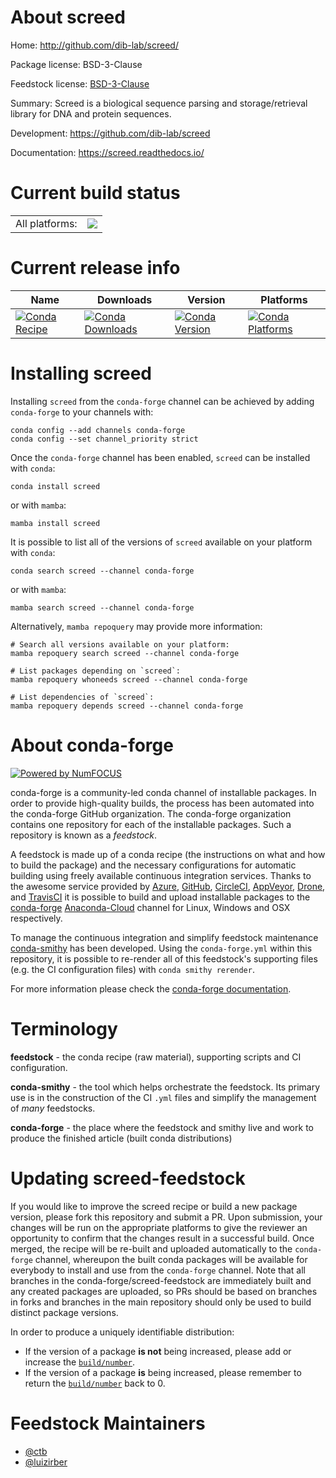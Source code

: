 About screed
============

Home: http://github.com/dib-lab/screed/

Package license: BSD-3-Clause

Feedstock license: [BSD-3-Clause](https://github.com/conda-forge/screed-feedstock/blob/main/LICENSE.txt)

Summary: Screed is a biological sequence parsing and storage/retrieval library for DNA and protein sequences.

Development: https://github.com/dib-lab/screed

Documentation: https://screed.readthedocs.io/

Current build status
====================


<table><tr><td>All platforms:</td>
    <td>
      <a href="https://dev.azure.com/conda-forge/feedstock-builds/_build/latest?definitionId=9879&branchName=main">
        <img src="https://dev.azure.com/conda-forge/feedstock-builds/_apis/build/status/screed-feedstock?branchName=main">
      </a>
    </td>
  </tr>
</table>

Current release info
====================

| Name | Downloads | Version | Platforms |
| --- | --- | --- | --- |
| [![Conda Recipe](https://img.shields.io/badge/recipe-screed-green.svg)](https://anaconda.org/conda-forge/screed) | [![Conda Downloads](https://img.shields.io/conda/dn/conda-forge/screed.svg)](https://anaconda.org/conda-forge/screed) | [![Conda Version](https://img.shields.io/conda/vn/conda-forge/screed.svg)](https://anaconda.org/conda-forge/screed) | [![Conda Platforms](https://img.shields.io/conda/pn/conda-forge/screed.svg)](https://anaconda.org/conda-forge/screed) |

Installing screed
=================

Installing `screed` from the `conda-forge` channel can be achieved by adding `conda-forge` to your channels with:

```
conda config --add channels conda-forge
conda config --set channel_priority strict
```

Once the `conda-forge` channel has been enabled, `screed` can be installed with `conda`:

```
conda install screed
```

or with `mamba`:

```
mamba install screed
```

It is possible to list all of the versions of `screed` available on your platform with `conda`:

```
conda search screed --channel conda-forge
```

or with `mamba`:

```
mamba search screed --channel conda-forge
```

Alternatively, `mamba repoquery` may provide more information:

```
# Search all versions available on your platform:
mamba repoquery search screed --channel conda-forge

# List packages depending on `screed`:
mamba repoquery whoneeds screed --channel conda-forge

# List dependencies of `screed`:
mamba repoquery depends screed --channel conda-forge
```


About conda-forge
=================

[![Powered by
NumFOCUS](https://img.shields.io/badge/powered%20by-NumFOCUS-orange.svg?style=flat&colorA=E1523D&colorB=007D8A)](https://numfocus.org)

conda-forge is a community-led conda channel of installable packages.
In order to provide high-quality builds, the process has been automated into the
conda-forge GitHub organization. The conda-forge organization contains one repository
for each of the installable packages. Such a repository is known as a *feedstock*.

A feedstock is made up of a conda recipe (the instructions on what and how to build
the package) and the necessary configurations for automatic building using freely
available continuous integration services. Thanks to the awesome service provided by
[Azure](https://azure.microsoft.com/en-us/services/devops/), [GitHub](https://github.com/),
[CircleCI](https://circleci.com/), [AppVeyor](https://www.appveyor.com/),
[Drone](https://cloud.drone.io/welcome), and [TravisCI](https://travis-ci.com/)
it is possible to build and upload installable packages to the
[conda-forge](https://anaconda.org/conda-forge) [Anaconda-Cloud](https://anaconda.org/)
channel for Linux, Windows and OSX respectively.

To manage the continuous integration and simplify feedstock maintenance
[conda-smithy](https://github.com/conda-forge/conda-smithy) has been developed.
Using the ``conda-forge.yml`` within this repository, it is possible to re-render all of
this feedstock's supporting files (e.g. the CI configuration files) with ``conda smithy rerender``.

For more information please check the [conda-forge documentation](https://conda-forge.org/docs/).

Terminology
===========

**feedstock** - the conda recipe (raw material), supporting scripts and CI configuration.

**conda-smithy** - the tool which helps orchestrate the feedstock.
                   Its primary use is in the construction of the CI ``.yml`` files
                   and simplify the management of *many* feedstocks.

**conda-forge** - the place where the feedstock and smithy live and work to
                  produce the finished article (built conda distributions)


Updating screed-feedstock
=========================

If you would like to improve the screed recipe or build a new
package version, please fork this repository and submit a PR. Upon submission,
your changes will be run on the appropriate platforms to give the reviewer an
opportunity to confirm that the changes result in a successful build. Once
merged, the recipe will be re-built and uploaded automatically to the
`conda-forge` channel, whereupon the built conda packages will be available for
everybody to install and use from the `conda-forge` channel.
Note that all branches in the conda-forge/screed-feedstock are
immediately built and any created packages are uploaded, so PRs should be based
on branches in forks and branches in the main repository should only be used to
build distinct package versions.

In order to produce a uniquely identifiable distribution:
 * If the version of a package **is not** being increased, please add or increase
   the [``build/number``](https://docs.conda.io/projects/conda-build/en/latest/resources/define-metadata.html#build-number-and-string).
 * If the version of a package **is** being increased, please remember to return
   the [``build/number``](https://docs.conda.io/projects/conda-build/en/latest/resources/define-metadata.html#build-number-and-string)
   back to 0.

Feedstock Maintainers
=====================

* [@ctb](https://github.com/ctb/)
* [@luizirber](https://github.com/luizirber/)

